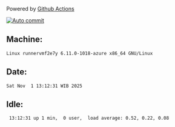 Powered by [Github Actions](https://github.com/features/actions)

[![Auto commit](https://github.com/hiage/workstation/workflows/Auto%20commit/badge.svg)](https://github.com/hiage/workstation/actions?query=workflow%3A%22Auto+commit%22)

## Machine:
```
Linux runnervmf2e7y 6.11.0-1018-azure x86_64 GNU/Linux
```
## Date:
```
Sat Nov  1 13:12:31 WIB 2025
```
## Idle:
```
 13:12:31 up 1 min,  0 user,  load average: 0.52, 0.22, 0.08
```
